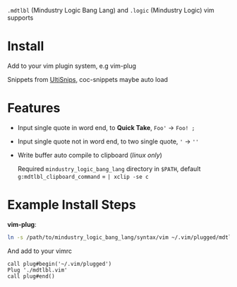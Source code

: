 `.mdtlbl` (Mindustry Logic Bang Lang) and `.logic` (Mindustry Logic) vim supports

# Install
Add to your vim plugin system, e.g vim-plug

Snippets from [UltiSnips](./UltiSnips/),
coc-snippets maybe auto load


# Features
- Input single quote in word end, to **Quick Take**, `Foo'` -> `Foo! ;`
- Input single quote not in word end, to two single quote, `'` -> `''`
- Write buffer auto compile to clipboard (*linux only*)

  Required `mindustry_logic_bang_lang` directory in `$PATH`,
  default `g:mdtlbl_clipboard_command` = `| xclip -se c`


# Example Install Steps
**vim-plug**:

```sh
ln -s /path/to/mindustry_logic_bang_lang/syntax/vim ~/.vim/plugged/mdtlbl.vim
```

And add to your vimrc

```vimscript
call plug#begin('~/.vim/plugged')
Plug './mdtlbl.vim'
call plug#end()
```
